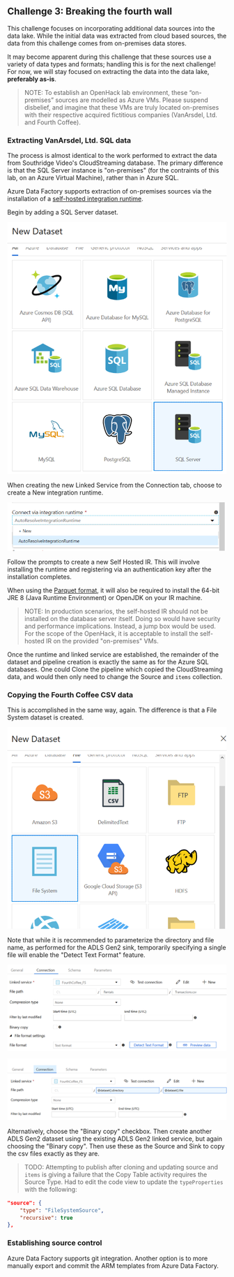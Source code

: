 ## Challenge 3: Breaking the fourth wall

This challenge focuses on incorporating additional data sources into the
data lake. While the initial data was extracted from cloud based sources,
the data from this challenge comes from on-premises data stores.

It may become apparent during this challenge that these sources use a variety of data types and formats;
handling this is for the next challenge!
For now, we will stay focused on extracting the data into the data lake, **preferably as-is**.

> NOTE: To establish an OpenHack lab environment, these “on-premises” sources are modelled
as Azure VMs. Please suspend disbelief, and imagine that these VMs are truly located
on-premises with their respective acquired fictitious companies (VanArsdel, Ltd. and Fourth Coffee).

### Extracting VanArsdel, Ltd. SQL data

The process is almost identical to the work performed to extract the data
from Southridge Video's CloudStreaming database.
The primary difference is that the SQL Server instance is "on-premises"
(for the contraints of this lab, on an Azure Virtual Machine),
rather than in Azure SQL.

Azure Data Factory supports extraction of on-premises sources
via the installation of a
[self-hosted integration runtime](https://docs.microsoft.com/en-us/azure/data-factory/create-self-hosted-integration-runtime#installation-best-practices).

Begin by adding a SQL Server dataset.

![SQL Server dataset selection](./images/adf-new-dataset-sql-server.PNG)

When creating the new Linked Service from the Connection
tab, choose to create a New integration runtime.

![New integration runtime](./images/adf-new-integration-runtme.png)

Follow the prompts to create a new Self Hosted IR.
This will involve installing the runtime and registering
via an authentication key after the installation completes.

When using the [Parquet format](https://docs.microsoft.com/en-us/azure/data-factory/supported-file-formats-and-compression-codecs#parquet-format),
it will also be required to install
the 64-bit JRE 8 (Java Runtime Environment)
or OpenJDK on your IR machine.

> NOTE: In production scenarios, the self-hosted IR
should not be installed on the database server itself.
Doing so would have security and performance implications.
Instead, a jump box would be used.
For the scope of the OpenHack, it is acceptable to install
the self-hosted IR on the provided "on-premises" VMs.

Once the runtime and linked service are established,
the remainder of the dataset and pipeline creation
is exactly the same as for the Azure SQL databases.
One could Clone the pipeline which copied the CloudStreaming data,
and would then only need to change the Source and `items` collection.

### Copying the Fourth Coffee CSV data

This is accomplished in the same way, again.
The difference is that a File System dataset is created.

![File system dataset](./images/adf-new-dataset-file-system.png)

Note that while it is recommended to parameterize the
directory and file name, as performed for the ADLS Gen2 sink,
temporarily specifying a single file will enable the
"Detect Text Format" feature.

![File system connection detect text format](./images/adf-datasets-file-detect.png)

![File system parameterized connection](./images/adf-datasets-file-parameterized.png)

Alternatively, choose the "Binary copy" checkbox.
Then create another ADLS Gen2 dataset using the existing
ADLS Gen2 linked service, but again choosing the "Binary copy".
Then use these as the Source and Sink to copy the csv
files exactly as they are.

> TODO: Attempting to publish after cloning and updating
source and `items` is giving a failure that the Copy Table
activity requires the Source Type. Had to edit the code view to update the `typeProperties` with the following:

```json
"source": {
    "type": "FileSystemSource",
    "recursive": true
},
```

### Establishing source control

Azure Data Factory supports git integration.
Another option is to more manually export and commit the ARM templates from Azure Data Factory.
